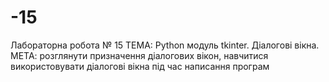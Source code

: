 # -15
Лабораторна робота № 15 ТЕМА: Python модуль tkinter. Діалогові вікна. МЕТА: розглянути призначення діалогових вікон, навчитися використовувати діалогові вікна під час написання програм
